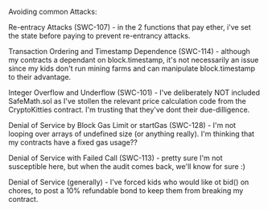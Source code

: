 Avoiding common Attacks: 

Re-entracy Attacks (SWC-107)
    - in the 2 functions that pay ether, i've set the state before paying to prevent re-entrancy attacks. 

Transaction Ordering and Timestamp Dependence (SWC-114)
    - although my contracts a dependant on block.timestamp, it's not necessarily an issue since my kids don't run mining farms and can manipulate block.timestamp to their advantage. 

Integer Overflow and Underflow (SWC-101)
    - I've deliberately NOT included SafeMath.sol as I've stollen the relevant price calculation code from the CryptoKitties contract. I'm trusting that they've dont their due-dilligence. 

Denial of Service by Block Gas Limit or startGas (SWC-128)
    - I'm not looping over arrays of undefined size (or anything really). I'm thinking that my contracts have a fixed gas usage??

Denial of Service with Failed Call (SWC-113)
    - pretty sure I'm not susceptible here, but when the audit comes back, we'll know for sure :) 

Denial of Service (generally) 
    - I've forced kids who would like ot bid() on chores, to post a 10% refundable bond to keep them from breaking my contract. 




